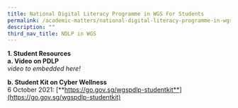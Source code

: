 ```yaml
---
title: National Digital Literacy Programme in WGS For Students
permalink: /academic-matters/national-digital-literacy-programme-in-wgs/for-students/
description: ""
third_nav_title: NDLP in WGS
---
```

**1\. Student Resources** <br>
**a. Video on PDLP** <br>
*video to embedded here!*

**b. Student Kit on Cyber Wellness** <br>
6 October 2021: [**https://go.gov.sg/wgspdlp-studentkit**](https://go.gov.sg/wgspdlp-studentkit)